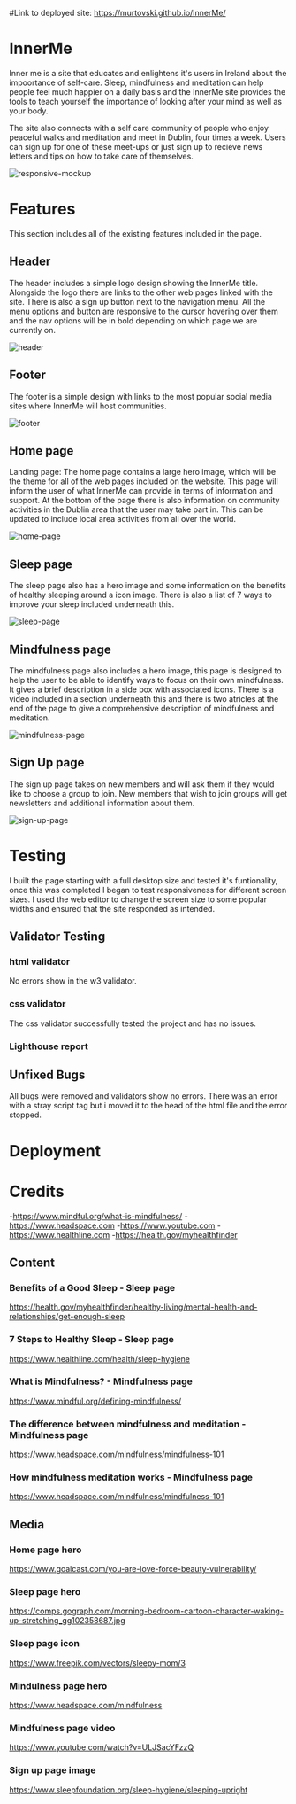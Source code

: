 #Link to deployed site: https://murtovski.github.io/InnerMe/

# InnerMe

Inner me is a site that educates and enlightens it's users in Ireland about the impoortance of self-care. Sleep, mindfulness and meditation can help people feel much happier on a daily basis and the InnerMe site provides the tools to teach yourself the importance of looking after your mind as well as your body.

The site also connects with a self care community of people who enjoy peaceful walks and meditation and meet in Dublin, four times a week. Users can sign up for one of these meet-ups or just sign up to recieve news letters and tips on how to take care of themselves.

![responsive-mockup](https://github.com/murtovski/InnerMe/blob/main/media/responsive.png)

# Features
This section includes all of the existing features included in the page.

## Header
The header includes a simple logo design showing the InnerMe title. Alongside the logo there are links to the other web pages linked with the site. There is also a sign up button next to the navigation menu. All the menu options and button are responsive to the cursor hovering over them and the nav options will be in bold depending on which page we are currently on.

![header](https://github.com/murtovski/InnerMe/blob/main/media/Header.png)

## Footer
The footer is a simple design with links to the most popular social media sites where InnerMe will host communities.

![footer](https://github.com/murtovski/InnerMe/blob/main/media/Footer.png)

## Home page
Landing page:
The home page contains a large hero image, which will be the theme for all of the web pages included on the website. This page will inform the user of what InnerMe can provide in terms of information and support. At the bottom of the page there is also information on community activities in the Dublin area that the user may take part in. This can be updated to include local area activities from all over the world.

![home-page](https://github.com/murtovski/InnerMe/blob/main/media/Homepage.png)

## Sleep page
The sleep page also has a hero image and some information on the benefits of healthy sleeping around a icon image. There is also a list of 7 ways to improve your sleep included underneath this.

![sleep-page](https://github.com/murtovski/InnerMe/blob/main/media/Sleep-page.png)

## Mindfulness page
The mindfulness page also includes a hero image, this page is designed to help the user to be able to identify ways to focus on their own mindfulness. It gives a brief description in a side box with associated icons. There is a video included in a section underneath this and there is two atricles at the end of the page to give a comprehensive description of mindfulness and meditation.

![mindfulness-page](https://github.com/murtovski/InnerMe/blob/main/media/Mindfulness-page.png)

## Sign Up page
The sign up page takes on new members and will ask them if they would like to choose a group to join. New members that wish to join groups will get newsletters and additional information about them.

![sign-up-page](https://github.com/murtovski/InnerMe/blob/main/media/sign-up-page.png)

# Testing

I built the page starting with a full desktop size and tested it's funtionality, once this was completed I began to test responsiveness for different screen sizes. I used the web editor to change the screen size to some popular widths and ensured that the site responded as intended.

## Validator Testing

### html validator
No errors show in the w3 validator.

### css validator
The css validator successfully tested the project and has no issues.

### Lighthouse report

## Unfixed Bugs
All bugs were removed and validators show no errors. There was an error with a stray script tag but i moved it to the head of the html file and the error stopped.

# Deployment

# Credits
-https://www.mindful.org/what-is-mindfulness/
-https://www.headspace.com
-https://www.youtube.com
-https://www.healthline.com
-https://health.gov/myhealthfinder

## Content
### Benefits of a Good Sleep - Sleep page
https://health.gov/myhealthfinder/healthy-living/mental-health-and-relationships/get-enough-sleep
### 7 Steps to Healthy Sleep - Sleep page
https://www.healthline.com/health/sleep-hygiene
### What is Mindfulness? - Mindfulness page
https://www.mindful.org/defining-mindfulness/
### The difference between mindfulness and meditation - Mindfulness page
https://www.headspace.com/mindfulness/mindfulness-101
### How mindfulness meditation works - Mindfulness page
https://www.headspace.com/mindfulness/mindfulness-101


## Media
### Home page hero
https://www.goalcast.com/you-are-love-force-beauty-vulnerability/
### Sleep page hero
https://comps.gograph.com/morning-bedroom-cartoon-character-waking-up-stretching_gg102358687.jpg
### Sleep page icon
https://www.freepik.com/vectors/sleepy-mom/3
### Mindulness page hero
https://www.headspace.com/mindfulness
### Mindfulness page video
https://www.youtube.com/watch?v=ULJSacYFzzQ
### Sign up page image 
https://www.sleepfoundation.org/sleep-hygiene/sleeping-upright
